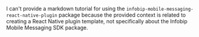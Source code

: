 I can't provide a markdown tutorial for using the `infobip-mobile-messaging-react-native-plugin` package because the provided context is related to creating a React Native plugin template, not specifically about the Infobip Mobile Messaging SDK package.